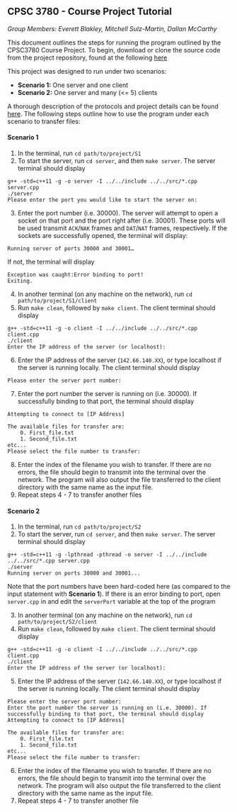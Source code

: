 ## CPSC 3780 - Course Project Tutorial
<i>Group Members: Everett Blakley, Mitchell Sulz-Martin, Dallan McCarthy</i>

This document outlines the steps for running the program outlined by the CPSC3780 Course Project. To begin, download or clone the source code from the project repository, found at the following [here](https://github.com/everettblakley/CPSC3780_project)

This project was designed to run under two scenarios: <br>
*  <b>Scenario 1:</b> One server and one client
*  <b>Scenario 2:</b> One server and many (<= 5) clients

A thorough description of the protocols and project details can be found [here](https://github.com/everettblakley/CPSC3780_project). The following steps outline how to use the program under each scenario to transfer files:

#### Scenario 1
1.  In the terminal, run `cd path/to/project/S1`
2.  To start the server, run `cd server`, and then `make server`. The server terminal should display
```
g++ -std=c++11 -g -o server -I ../../include ../../src/*.cpp server.cpp
./server
Please enter the port you would like to start the server on: 
```
3.  Enter the port number (i.e. 30000). The server will attempt to open a socket on that port and the port right after (i.e. 30001). These ports will be used transmit `ACK`/`NAK` frames and `DAT`/`NAT` frames, respectively. If the sockets are successfully opened, the terminal will display:
```
Running server of ports 30000 and 30001…
```
If not, the terminal will display
```
Exception was caught:Error binding to port!
Exiting.
```
4.  In another terminal (on any machine on the network), run `cd path/to/project/S1/client`
5.  Run `make clean`, followed by `make client`. The client terminal should display
```
g++ -std=c++11 -g -o client -I ../../include ../../src/*.cpp client.cpp
./client
Enter the IP address of the server (or localhost):
```
6.  Enter the IP address of the server (`142.66.140.XX`), or type localhost if the server is running locally. The client terminal should display
```
Please enter the server port number:
```
7.  Enter the port number the server is running on (i.e. 30000). If successfully binding to that port, the terminal should display
```
Attempting to connect to [IP Address]

The available files for transfer are:
    0. First_file.txt
    1. Second_file.txt
etc...
Please select the file number to transfer:
```
8.  Enter the index of the filename you wish to transfer. If there are no errors, the file should begin to transmit into the terminal over the network. The program will also output the file transferred to the client directory with the same name as the input file.
9.  Repeat steps 4 - 7 to transfer another files


#### Scenario 2 
1.  In the terminal, run `cd path/to/project/S2`
2.  To start the server, run `cd server`, and then `make server`. The server terminal should display
```
g++ -std=c++11 -g -lpthread -pthread -o server -I ../../include ../../src/*.cpp server.cpp
./server
Running server on ports 30000 and 30001...
```
Note that the port numbers have been hard-coded here (as compared to the input statement with <b>Scenario 1</b>). If there is an error binding to port, open `server.cpp` in and edit the `serverPort` variable at the top of the program 

3.  In another terminal (on any machine on the network), run `cd path/to/project/S2/client`
4.  Run `make clean`, followed by `make client`. The client terminal should display
```
g++ -std=c++11 -g -o client -I ../../include ../../src/*.cpp client.cpp
./client
Enter the IP address of the server (or localhost):
```
5.  Enter the IP address of the server (`142.66.140.XX`), or type localhost if the server is running locally. The client terminal should display
```
Please enter the server port number:
Enter the port number the server is running on (i.e. 30000). If successfully binding to that port, the terminal should display
Attempting to connect to [IP Address]

The available files for transfer are:
    0. First_file.txt
    1. Second_file.txt
etc...
Please select the file number to transfer:
```
6.  Enter the index of the filename you wish to transfer. If there are no errors, the file should begin to transmit into the terminal over the network. The program will also output the file transferred to the client directory with the same name as the input file.
7.  Repeat steps 4 - 7 to transfer another file
